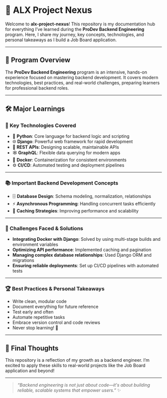 # 🚀 ALX Project Nexus

Welcome to **alx-project-nexus**! This repository is my documentation hub for everything I’ve learned during the **ProDev Backend Engineering** program. Here, I share my journey, key concepts, technologies, and personal takeaways as I build a Job Board application.  

---

## 🏫 Program Overview

The **ProDev Backend Engineering** program is an intensive, hands-on experience focused on mastering backend development. It covers modern technologies, best practices, and real-world challenges, preparing learners for professional backend roles.

---

## 🛠️ Major Learnings

### 🔑 Key Technologies Covered

- 🐍 **Python**: Core language for backend logic and scripting  
- 🌐 **Django**: Powerful web framework for rapid development  
- 🔗 **REST APIs**: Designing scalable, maintainable APIs  
- 🕸️ **GraphQL**: Flexible data querying for modern apps  
- 🐳 **Docker**: Containerization for consistent environments  
- ⚙️ **CI/CD**: Automated testing and deployment pipelines  

---

### 📚 Important Backend Development Concepts

- 🗄️ **Database Design**: Schema modeling, normalization, relationships  
- ⚡ **Asynchronous Programming**: Handling concurrent tasks efficiently  
- 🚀 **Caching Strategies**: Improving performance and scalability  

---

### 🧩 Challenges Faced & Solutions

- **Integrating Docker with Django**: Solved by using multi-stage builds and environment variables  
- **Optimizing API performance**: Implemented caching and pagination  
- **Managing complex database relationships**: Used Django ORM and migrations  
- **Ensuring reliable deployments**: Set up CI/CD pipelines with automated tests  

---

### 🏆 Best Practices & Personal Takeaways

- Write clean, modular code  
- Document everything for future reference  
- Test early and often  
- Automate repetitive tasks  
- Embrace version control and code reviews  
- Never stop learning! 🚀

---

## 📢 Final Thoughts

This repository is a reflection of my growth as a backend engineer. I’m excited to apply these skills to real-world projects like the Job Board application and beyond!

---

> _“Backend engineering is not just about code—it's about building reliable, scalable systems that empower users.”_ ✨

